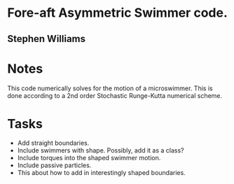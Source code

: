 # Fore-aft Asymmetric Swimmer code.
## Stephen Williams

# Notes

This code numerically solves for the motion of a microswimmer.
This is done according to a 2nd order Stochastic Runge-Kutta numerical scheme.

# Tasks
- Add straight boundaries.
- Include swimmers with shape. Possibly, add it as a class?
- Include torques into the shaped swimmer motion.
- Include passive particles.
- This about how to add in interestingly shaped boundaries.
